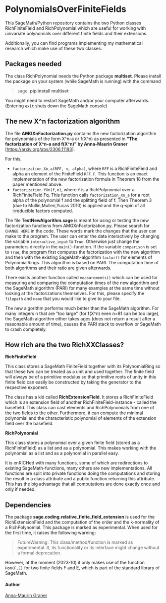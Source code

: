 # PolynomialsOverFiniteFields
This SageMath/Python repository contains the two Python classes RichFiniteField and RichPolynomial which are useful for working with univariate polynomials over different finite fields and their extensions.

Additionally, you can find programs implementing my mathematical research which make use of these two classes.

## Packages needed

The class RichPolynomial needs the Python package __multiset__. Please install the package on your system (while SageMath is running) with the command 
>sage: __pip install multiset__ 

You might need to restart SageMath and/or your computer afterwards. (Entering `exit` shuts down the SageMath console)


## The new X^n factorization algorithm

The file __AMGXnFactorization.py__ contains the new factorization algorithm for polynomials of the form X^n-a or f(X^n) as presented in  __"The factorization of X^n-a and f(X^n)" by Anna-Maurin Graner__ [https://arxiv.org/abs/2306.11183].

For this, 
- `factorization_Xn_a(RFF, n, alpha)`, where `RFF` is a RichFiniteField and alpha an element of the FiniteField `RFF.F`.
  This function is an exact implementation of the new factorization formula  in Theorem 18 from the paper mentioned above.
- `factorization_fXn(f,n)`, where `f` is a RichPolynomial over a RichFiniteField Fq. This function calls `factorization_Xn_a` for a root alpha of the polynomial f and the splitting field of f. Then Theorem 3 (due to Mullin,Mullen,Yucas 2010) is applied and the q-spin of all irreducible factors computed. 

The file __TestNewAlgorithm.sage__ is meant for using or testing the new factorization functions from AMGXnFactorization.py. Please search for `CHANGE HERE` in the code. These words mark the changes that the user can make to the program. The user can enter the data interactively by changing the variable `interactive_input` to `True`. Otherwise just change the parameters directly in the `main()`-function. If the variable `comparison` is set to `True`, the program first computes the factorization with the new algorithm and then with the existing SageMath-algorithm `factor()` for elements of PolynomialRings. This algorithm is based on PARI. The computation time of both algorithms and their ratio are given afterwards. 

There exists another function called `measurements()` which can be used for measuring and comparing the computation times of the new algorithm and the SageMath algorithm (PARI) for many examples at the same time without looking at the factorizations themselves. For this, please specify the `filepath` and `name` that you would like to give to your file. 

The new algorithm performs much better than the SageMath algorithm. For many integers n that are "too large" (for f(X^n) even n=81 can be too large), the SageMath algorithm either takes ages (does not return a result after a reasonable amount of time), causes the PARI stack to overflow or SageMath to crash completely. 


## How rich are the two RichXXClasses?
__RichFiniteField__ 

This class stores a SageMath FiniteField together with its PolynomialRing so that these two can be treated as a unit and used together. The finite field will always be of a primitive modulus so that primitive roots of unity in this finite field can easily be constructed by taking the generator to the respective exponent. 

The class has a kid called __RichExtensionField__. It stores a RichFiniteField which is an extension field of another RichFiniteField-instance - called the basefield. This class can cast elements and RichPolynomials from one of the two fields to the other. Furthermore, it can compute the minimal polynomial and the characteristic polynomial of elements of the extension field over the basefield. 

__RichPolynomial__ 

This class stores a polynomial over a given finite field (stored as a RichFiniteField) as a list and as a polynomial. This makes working with the polynomial as a list and as a polynomial in parallel easy.

It is enRICHed with many functions, some of which are redirections to existing SageMath-functions, many others are new implementations. 
All functions are split into private functions doing the computations and storing the result in a class attribute and a public function returning this attribute. This has the big advantage that all computations are done exactly once and only if needed. 

## Dependencies

The package __sage.coding.relative_finite_field_extension__ is used for the RichExtensionField and the computation of the order and the k-normality of a RichPolynomial. This package is marked as experimental. When used for the first time, it raises the following warning:
> FutureWarning: This class/method/function is marked as experimental. It, its functionality or its interface might change without a formal deprecation.
 
However, at the moment (2023-10) it only makes use of the function `Hom(F,E)` for two finite fields F and E, which is part of the standard library of SageMath.


#### Author
[Anna-Maurin Graner](https://www.mathematik.uni-rostock.de/en/struktur/professuren-apl-prof/diskrete-mathematik/translate-to-english-anna-maurin-graner/)

